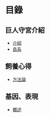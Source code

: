 # 目錄

## 巨人守宮介紹
- [介紹](README.md)
- [島系](islands.md)

## 飼養心得
- [方法論](methodology.md)


## 基因、表現
- [概述](intro.md)
